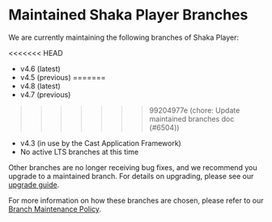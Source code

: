 # Maintained Shaka Player Branches

We are currently maintaining the following branches of Shaka Player:

<<<<<<< HEAD
 - v4.6 (latest)
 - v4.5 (previous)
=======
 - v4.8 (latest)
 - v4.7 (previous)
>>>>>>> 99204977e (chore: Update maintained branches doc (#6504))
 - v4.3 (in use by the Cast Application Framework)
 - No active LTS branches at this time

Other branches are no longer receiving bug fixes, and we recommend you upgrade
to a maintained branch.  For details on upgrading, please see our
[upgrade guide](https://shaka-player-demo.appspot.com/docs/api/tutorial-upgrade.html).

For more information on how these branches are chosen, please refer to our
[Branch Maintenance Policy](https://shaka-project.github.io/maintenance/shaka-player.html#branch-maintenance-policy).
